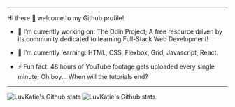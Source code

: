 -------

Hi there :wave: welcome to my Github profile!

- :telescope: I’m currently working on: The Odin Project; A free resource driven by its community dedicated to learning Full-Stack Web Development!

- :seedling: I’m currently learning: HTML, CSS, Flexbox, Grid, Javascript, React.

- :zap: Fun fact: 48 hours of YouTube footage gets uploaded every single minute; Oh boy... When will the tutorials end?

-------

<img align="left" alt="LuvKatie's Github stats" src="https://github-readme-stats.vercel.app/api?username=LuvKatie&show_icons=true&hide_border=true&theme=dracula">

<img align="left" alt="LuvKatie's Github stats" src="https://github-readme-stats.vercel.app/api/top-langs/?username=LuvKatie&theme=dracula&layout=compact">
